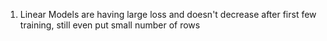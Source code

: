 1. Linear Models are having large loss and doesn't decrease after first few training, still even put small number of rows 